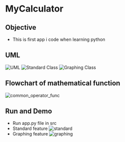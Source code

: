# MyCalculator
## Objective
* This is first app i code when learning python
## UML

![UML](https://github.com/Truongdhvnu/MyCalculator/assets/122275694/4e79c5ee-38f7-4a0c-bfcd-e637a61c1ab1)
![Standard Class](https://github.com/Truongdhvnu/MyCalculator/assets/122275694/210ac23b-3f9e-4958-b6ef-98cf320457a3)
![Graphing Class](https://github.com/Truongdhvnu/MyCalculator/assets/122275694/c55bd569-c204-4211-ad55-30ed281dd382)

## Flowchart of mathematical function

![common_operator_func](https://github.com/Truongdhvnu/MyCalculator/assets/122275694/e6c48259-82fd-498f-8a43-b02654b4acb8)

## Run and Demo
* Run app.py file in src
* Standard feature
  ![standard](https://github.com/Truongdhvnu/MyCalculator/assets/122275694/8266c013-dd1c-4f5c-a16c-674b700c45ba)
* Graphing feature
  ![graphing](https://github.com/Truongdhvnu/MyCalculator/assets/122275694/f539f19a-7ece-4527-acf2-d41d335b6b77)

